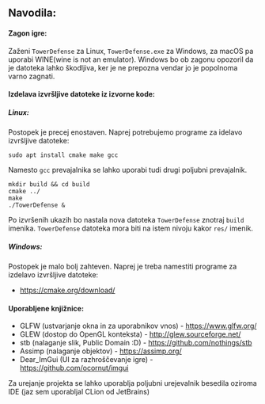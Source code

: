 ## Navodila:

#### Zagon igre:

Zaženi `TowerDefense` za Linux, `TowerDefense.exe` za Windows, za macOS pa uporabi WINE(wine is not an emulator). 
Windows bo ob zagonu opozoril da je datoteka lahko škodljiva, ker je ne prepozna vendar jo je popolnoma varno zagnati.

#### Izdelava izvršljive datoteke iz izvorne kode:

##### Linux:

Postopek je precej enostaven. Naprej potrebujemo programe za idelavo izvršljive datoteke:

`sudo apt install cmake make gcc`

Namesto `gcc` prevajalnika se lahko uporabi tudi drugi poljubni prevajalnik.

```
mkdir build && cd build
cmake ../
make
./TowerDefense &
```

Po izvršenih ukazih bo nastala nova datoteka `TowerDefense` znotraj `build` imenika.
`TowerDefense` datoteka mora biti na istem nivoju kakor `res/` imenik.

##### Windows:

Postopek je malo bolj zahteven. Naprej je treba namestiti programe za izdelavo izvršljive datoteke:
- https://cmake.org/download/


#### Uporabljene knjižnice:
- GLFW (ustvarjanje okna in za uporabnikov vnos) - https://www.glfw.org/
- GLEW (dostop do OpenGL konteksta) - http://glew.sourceforge.net/
- stb (nalaganje slik, Public Domain :D) - https://github.com/nothings/stb
- Assimp (nalaganje objektov) - https://assimp.org/
- Dear_ImGui (UI za razhroščevanje igre) - https://github.com/ocornut/imgui

Za urejanje projekta se lahko uporablja poljubni urejevalnik besedila oziroma IDE (jaz sem uporabljal CLion od JetBrains)